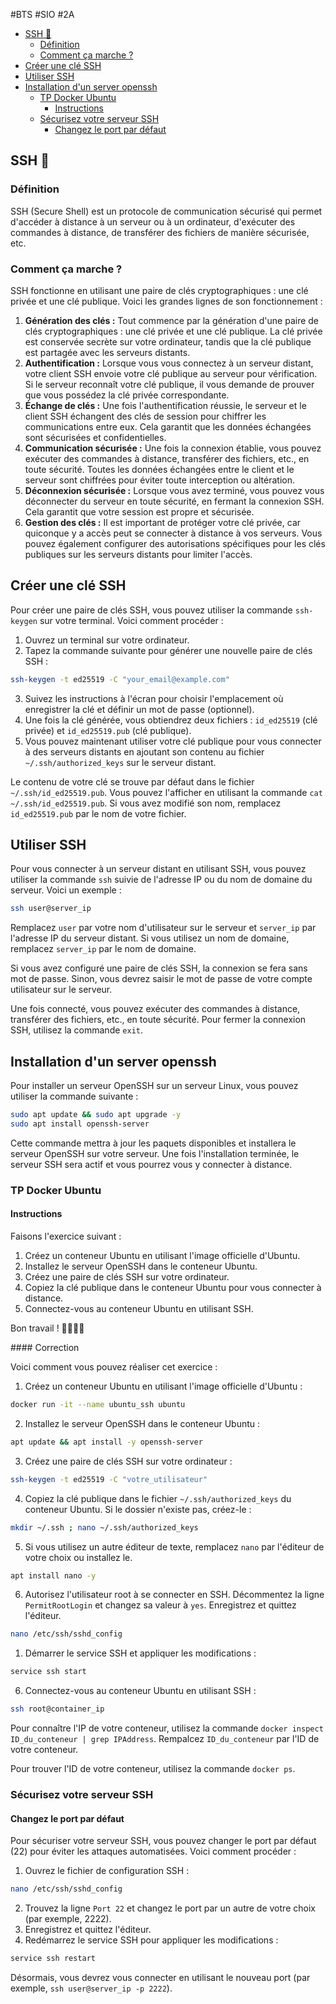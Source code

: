 #BTS #SIO #2A 

- [SSH 🚪](#ssh-)
  - [Définition](#définition)
  - [Comment ça marche ?](#comment-ça-marche-)
- [Créer une clé SSH](#créer-une-clé-ssh)
- [Utiliser SSH](#utiliser-ssh)
- [Installation d'un server openssh](#installation-dun-server-openssh)
  - [TP Docker Ubuntu](#tp-docker-ubuntu)
    - [Instructions](#instructions)
  - [Sécurisez votre serveur SSH](#sécurisez-votre-serveur-ssh)
    - [Changez le port par défaut](#changez-le-port-par-défaut)


## SSH 🚪

### Définition 

SSH (Secure Shell) est un protocole de communication sécurisé qui permet d'accéder à distance à un serveur ou à un ordinateur, d'exécuter des commandes à distance, de transférer des fichiers de manière sécurisée, etc.

### Comment ça marche ?

SSH fonctionne en utilisant une paire de clés cryptographiques : une clé privée et une clé publique. Voici les grandes lignes de son fonctionnement :

1. **Génération des clés :** Tout commence par la génération d'une paire de clés cryptographiques : une clé privée et une clé publique. La clé privée est conservée secrète sur votre ordinateur, tandis que la clé publique est partagée avec les serveurs distants.
2. **Authentification :** Lorsque vous vous connectez à un serveur distant, votre client SSH envoie votre clé publique au serveur pour vérification. Si le serveur reconnaît votre clé publique, il vous demande de prouver que vous possédez la clé privée correspondante.
3. **Échange de clés :** Une fois l'authentification réussie, le serveur et le client SSH échangent des clés de session pour chiffrer les communications entre eux. Cela garantit que les données échangées sont sécurisées et confidentielles.
4. **Communication sécurisée :** Une fois la connexion établie, vous pouvez exécuter des commandes à distance, transférer des fichiers, etc., en toute sécurité. Toutes les données échangées entre le client et le serveur sont chiffrées pour éviter toute interception ou altération.
5. **Déconnexion sécurisée :** Lorsque vous avez terminé, vous pouvez vous déconnecter du serveur en toute sécurité, en fermant la connexion SSH. Cela garantit que votre session est propre et sécurisée.
6. **Gestion des clés :** Il est important de protéger votre clé privée, car quiconque y a accès peut se connecter à distance à vos serveurs. Vous pouvez également configurer des autorisations spécifiques pour les clés publiques sur les serveurs distants pour limiter l'accès.

## Créer une clé SSH

Pour créer une paire de clés SSH, vous pouvez utiliser la commande `ssh-keygen` sur votre terminal. Voici comment procéder :

1. Ouvrez un terminal sur votre ordinateur.
2. Tapez la commande suivante pour générer une nouvelle paire de clés SSH :

```bash
ssh-keygen -t ed25519 -C "your_email@example.com"
```

3. Suivez les instructions à l'écran pour choisir l'emplacement où enregistrer la clé et définir un mot de passe (optionnel).
4. Une fois la clé générée, vous obtiendrez deux fichiers : `id_ed25519` (clé privée) et `id_ed25519.pub` (clé publique).
5. Vous pouvez maintenant utiliser votre clé publique pour vous connecter à des serveurs distants en ajoutant son contenu au fichier `~/.ssh/authorized_keys` sur le serveur distant.

Le contenu de votre clé se trouve par défaut dans le fichier `~/.ssh/id_ed25519.pub`. Vous pouvez l'afficher en utilisant la commande `cat ~/.ssh/id_ed25519.pub`. Si vous avez modifié son nom, remplacez `id_ed25519.pub` par le nom de votre fichier.

## Utiliser SSH

Pour vous connecter à un serveur distant en utilisant SSH, vous pouvez utiliser la commande `ssh` suivie de l'adresse IP ou du nom de domaine du serveur. Voici un exemple :

```bash
ssh user@server_ip
```

Remplacez `user` par votre nom d'utilisateur sur le serveur et `server_ip` par l'adresse IP du serveur distant. Si vous utilisez un nom de domaine, remplacez `server_ip` par le nom de domaine.

Si vous avez configuré une paire de clés SSH, la connexion se fera sans mot de passe. Sinon, vous devrez saisir le mot de passe de votre compte utilisateur sur le serveur.

Une fois connecté, vous pouvez exécuter des commandes à distance, transférer des fichiers, etc., en toute sécurité. Pour fermer la connexion SSH, utilisez la commande `exit`.

## Installation d'un server openssh

Pour installer un serveur OpenSSH sur un serveur Linux, vous pouvez utiliser la commande suivante :

```bash
sudo apt update && sudo apt upgrade -y
sudo apt install openssh-server
```

Cette commande mettra à jour les paquets disponibles et installera le serveur OpenSSH sur votre serveur. Une fois l'installation terminée, le serveur SSH sera actif et vous pourrez vous y connecter à distance.

### TP Docker Ubuntu

#### Instructions

Faisons l'exercice suivant :

1. Créez un conteneur Ubuntu en utilisant l'image officielle d'Ubuntu.
2. Installez le serveur OpenSSH dans le conteneur Ubuntu.
3. Créez une paire de clés SSH sur votre ordinateur.
4. Copiez la clé publique dans le conteneur Ubuntu pour vous connecter à distance.
5. Connectez-vous au conteneur Ubuntu en utilisant SSH.

Bon travail ! 👨‍💻👩‍💻

#### Correction

Voici comment vous pouvez réaliser cet exercice :

1. Créez un conteneur Ubuntu en utilisant l'image officielle d'Ubuntu :

```bash
docker run -it --name ubuntu_ssh ubuntu
```

2. Installez le serveur OpenSSH dans le conteneur Ubuntu :

```bash
apt update && apt install -y openssh-server
```

3. Créez une paire de clés SSH sur votre ordinateur :

```bash
ssh-keygen -t ed25519 -C "votre_utilisateur"
```

4. Copiez la clé publique dans le fichier `~/.ssh/authorized_keys` du conteneur Ubuntu. Si le dossier n'existe pas, créez-le :

```bash
mkdir ~/.ssh ; nano ~/.ssh/authorized_keys
```

5. Si vous utilisez un autre éditeur de texte, remplacez `nano` par l'éditeur de votre choix ou installez le.

```bash
apt install nano -y
```

6. Autorisez l'utilisateur root à se connecter en SSH. Décommentez la ligne `PermitRootLogin` et changez sa valeur à `yes`. Enregistrez et quittez l'éditeur.

```bash
nano /etc/ssh/sshd_config
```

1. Démarrer le service SSH et appliquer les modifications :

```bash
service ssh start
```

6. Connectez-vous au conteneur Ubuntu en utilisant SSH :

```bash
ssh root@container_ip
```

Pour connaître l'IP de votre conteneur, utilisez la commande `docker inspect ID_du_conteneur | grep IPAddress`. Rempalcez `ID_du_conteneur` par l'ID de votre conteneur.

Pour trouver l'ID de votre conteneur, utilisez la commande `docker ps`.

### Sécurisez votre serveur SSH

#### Changez le port par défaut

Pour sécuriser votre serveur SSH, vous pouvez changer le port par défaut (22) pour éviter les attaques automatisées. Voici comment procéder :

1. Ouvrez le fichier de configuration SSH :

```bash
nano /etc/ssh/sshd_config
```
2. Trouvez la ligne `Port 22` et changez le port par un autre de votre choix (par exemple, 2222).
3. Enregistrez et quittez l'éditeur.
4. Redémarrez le service SSH pour appliquer les modifications :

```bash
service ssh restart
```

Désormais, vous devrez vous connecter en utilisant le nouveau port (par exemple, `ssh user@server_ip -p 2222`).